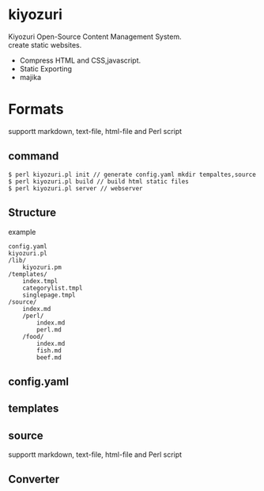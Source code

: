 # kiyozuri
Kiyozuri 
Open-Source Content Management System.  
create static websites.  
 - Compress HTML and CSS,javascript.
 - Static Exporting
 - majika
# Formats
supportt markdown, text-file, html-file and Perl script

## command
    $ perl kiyozuri.pl init // generate config.yaml mkdir tempaltes,source
    $ perl kiyozuri.pl build // build html static files
    $ perl kiyozuri.pl server // webserver

## Structure
example


    config.yaml 
    kiyozuri.pl 
    /lib/ 
        kiyozuri.pm 
    /templates/ 
        index.tmpl 
        categorylist.tmpl 
        singlepage.tmpl 
    /source/ 
        index.md 
        /perl/ 
            index.md 
            perl.md 
        /food/ 
            index.md 
            fish.md 
            beef.md 

## config.yaml
## templates 
## source 
supportt markdown, text-file, html-file and Perl script 
## Converter


